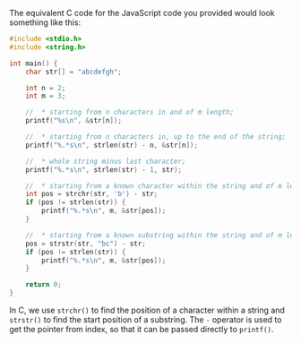 The equivalent C code for the JavaScript code you provided would look something like this:

```c
#include <stdio.h>
#include <string.h>

int main() {
    char str[] = "abcdefgh";

    int n = 2;
    int m = 3;

    //  * starting from n characters in and of m length;
    printf("%s\n", &str[n]);

    //  * starting from n characters in, up to the end of the string;
    printf("%.*s\n", strlen(str) - n, &str[n]);

    //  * whole string minus last character;
    printf("%.*s\n", strlen(str) - 1, str);

    //  * starting from a known character within the string and of m length;
    int pos = strchr(str, 'b') - str;
    if (pos != strlen(str)) {
        printf("%.*s\n", m, &str[pos]);
    }

    //  * starting from a known substring within the string and of m length. 
    pos = strstr(str, "bc") - str;
    if (pos != strlen(str)) {
        printf("%.*s\n", m, &str[pos]);
    }

    return 0;
}
```

In C, we use `strchr()` to find the position of a character within a string and `strstr()` to find the start position of a substring. The `-` operator is used to get the pointer from index, so that it can be passed directly to `printf()`.
